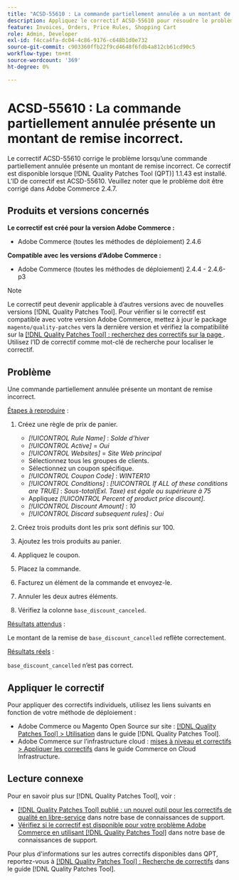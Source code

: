```yaml
---
title: "ACSD-55610 : La commande partiellement annulée a un montant de remise incorrect"
description: Appliquez le correctif ACSD-55610 pour résoudre le problème Adobe Commerce lorsqu’une commande partiellement annulée présente un montant de remise incorrect.
feature: Invoices, Orders, Price Rules, Shopping Cart
role: Admin, Developer
exl-id: f4cca4fa-dc04-4c86-9176-c648b1d0e732
source-git-commit: c903360ffb22f9cd4648f6fdb4a812cb61cd90c5
workflow-type: tm+mt
source-wordcount: '369'
ht-degree: 0%

---
```


# ACSD-55610 : La commande partiellement annulée présente un montant de remise incorrect.

Le correctif ACSD-55610 corrige le problème lorsqu’une commande partiellement annulée présente un montant de remise incorrect. Ce correctif est disponible lorsque [!DNL Quality Patches Tool (QPT)] 1.1.43 est installé. L’ID de correctif est ACSD-55610. Veuillez noter que le problème doit être corrigé dans Adobe Commerce 2.4.7.

## Produits et versions concernés

**Le correctif est créé pour la version Adobe Commerce :**

* Adobe Commerce (toutes les méthodes de déploiement) 2.4.6

**Compatible avec les versions d’Adobe Commerce :**

* Adobe Commerce (toutes les méthodes de déploiement) 2.4.4 - 2.4.6-p3

>[!NOTE]
>
>Le correctif peut devenir applicable à d’autres versions avec de nouvelles versions [!DNL Quality Patches Tool]. Pour vérifier si le correctif est compatible avec votre version Adobe Commerce, mettez à jour le package `magento/quality-patches` vers la dernière version et vérifiez la compatibilité sur la [[!DNL Quality Patches Tool] : recherchez des correctifs sur la page ](https://experienceleague.adobe.com/tools/commerce-quality-patches/index.html). Utilisez l’ID de correctif comme mot-clé de recherche pour localiser le correctif.

## Problème

Une commande partiellement annulée présente un montant de remise incorrect.

<u>Étapes à reproduire</u> :

1. Créez une règle de prix de panier.

   * *[!UICONTROL Rule Name]* : *Solde d’hiver*
   * *[!UICONTROL Active]* = *Oui*
   * *[!UICONTROL Websites]* = *Site Web principal*
   * Sélectionnez tous les groupes de clients.
   * Sélectionnez un coupon spécifique.
   * *[!UICONTROL Coupon Code]* : *WINTER10*
   * *[!UICONTROL Conditions]* : *[!UICONTROL If ALL of these conditions are TRUE]* : *Sous-total(Exl. Taxe) est égale ou supérieure à 75*
   * Appliquez *[!UICONTROL Percent of product price discount]*.
   * *[!UICONTROL Discount Amount]* : *10*
   * *[!UICONTROL Discard subsequent rules]* : *Oui*

1. Créez trois produits dont les prix sont définis sur 100.
1. Ajoutez les trois produits au panier.
1. Appliquez le coupon.
1. Placez la commande.
1. Facturez un élément de la commande et envoyez-le.
1. Annuler les deux autres éléments.
1. Vérifiez la colonne `base_discount_canceled`.

<u>Résultats attendus</u> :

Le montant de la remise de `base_discount_cancelled` reflète correctement.

<u>Résultats réels</u> :

`base_discount_cancelled` n’est pas correct.

## Appliquer le correctif

Pour appliquer des correctifs individuels, utilisez les liens suivants en fonction de votre méthode de déploiement :

* Adobe Commerce ou Magento Open Source sur site : [[!DNL Quality Patches Tool] > Utilisation](https://experienceleague.adobe.com/docs/commerce-operations/tools/quality-patches-tool/usage.html) dans le guide [!DNL Quality Patches Tool].
* Adobe Commerce sur l’infrastructure cloud : [mises à niveau et correctifs > Appliquer les correctifs](https://experienceleague.adobe.com/docs/commerce-cloud-service/user-guide/develop/upgrade/apply-patches.html) dans le guide Commerce on Cloud Infrastructure.

## Lecture connexe

Pour en savoir plus sur [!DNL Quality Patches Tool], voir :

* [[!DNL Quality Patches Tool] publié : un nouvel outil pour les correctifs de qualité en libre-service](/help/announcements/adobe-commerce-announcements/magento-quality-patches-released-new-tool-to-self-serve-quality-patches.md) dans notre base de connaissances de support.
* [Vérifiez si le correctif est disponible pour votre problème Adobe Commerce en utilisant  [!DNL Quality Patches Tool]](/help/support-tools/patches-available-in-qpt-tool/check-patch-for-magento-issue-with-magento-quality-patches.md) dans notre base de connaissances de support.

Pour plus d&#39;informations sur les autres correctifs disponibles dans QPT, reportez-vous à [[!DNL Quality Patches Tool] : Recherche de correctifs](https://experienceleague.adobe.com/tools/commerce-quality-patches/index.html) dans le guide [!DNL Quality Patches Tool].
